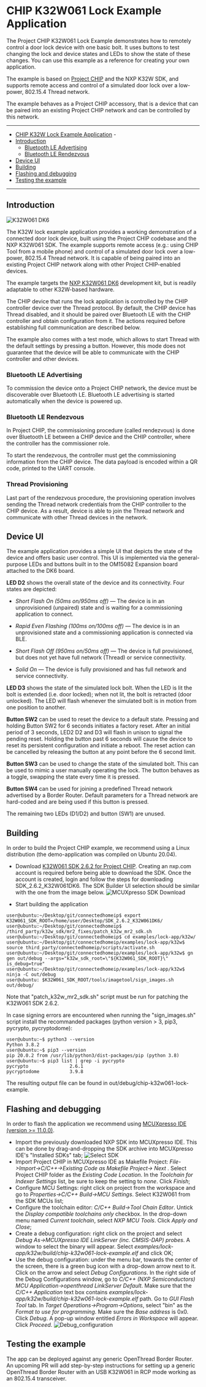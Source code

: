 # CHIP K32W061 Lock Example Application

The Project CHIP K32W061 Lock Example demonstrates how to remotely control a
door lock device with one basic bolt. It uses buttons to test changing the lock
and device states and LEDs to show the state of these changes. You can use this
example as a reference for creating your own application.

The example is based on
[Project CHIP](https://github.com/project-chip/connectedhomeip) and the NXP K32W
SDK, and supports remote access and control of a simulated door lock over a
low-power, 802.15.4 Thread network.

The example behaves as a Project CHIP accessory, that is a device that can be
paired into an existing Project CHIP network and can be controlled by this
network.

<hr>

-   [CHIP K32W Lock Example Application](#chip-k32w-lock-example-application) -
-   [Introduction](#introduction)
    -   [Bluetooth LE Advertising](#bluetooth-le-advertising)
    -   [Bluetooth LE Rendezvous](#bluetooth-le-rendezvous)
-   [Device UI](#device-ui)
-   [Building](#building)
-   [Flashing and debugging](#flashdebug)
-   [Testing the example](#testing-the-example)

<hr>

<a name="intro"></a>

## Introduction

![K32W061 DK6](../../platform/k32w/doc/images/k32w-dk6.jpg)

The K32W lock example application provides a working demonstration of a
connected door lock device, built using the Project CHIP codebase and the NXP
K32W061 SDK. The example supports remote access (e.g.: using CHIP Tool from a
mobile phone) and control of a simulated door lock over a low-power, 802.15.4
Thread network. It is capable of being paired into an existing Project CHIP
network along with other Project CHIP-enabled devices.

The example targets the
[NXP K32W061 DK6](https://www.nxp.com/products/wireless/thread/k32w061-41-high-performance-secure-and-ultra-low-power-mcu-for-zigbeethread-and-bluetooth-le-5-0-with-built-in-nfc-option:K32W061_41)
development kit, but is readily adaptable to other K32W-based hardware.

The CHIP device that runs the lock application is controlled by the CHIP
controller device over the Thread protocol. By default, the CHIP device has
Thread disabled, and it should be paired over Bluetooth LE with the CHIP
controller and obtain configuration from it. The actions required before
establishing full communication are described below.

The example also comes with a test mode, which allows to start Thread with the
default settings by pressing a button. However, this mode does not guarantee
that the device will be able to communicate with the CHIP controller and other
devices.

### Bluetooth LE Advertising

To commission the device onto a Project CHIP network, the device must be
discoverable over Bluetooth LE. Bluetooth LE advertising is started
automatically when the device is powered up.

### Bluetooth LE Rendezvous

In Project CHIP, the commissioning procedure (called rendezvous) is done over
Bluetooth LE between a CHIP device and the CHIP controller, where the controller
has the commissioner role.

To start the rendezvous, the controller must get the commissioning information
from the CHIP device. The data payload is encoded within a QR code, printed to
the UART console.

### Thread Provisioning

Last part of the rendezvous procedure, the provisioning operation involves
sending the Thread network credentials from the CHIP controller to the CHIP
device. As a result, device is able to join the Thread network and communicate
with other Thread devices in the network.

## Device UI

The example application provides a simple UI that depicts the state of the
device and offers basic user control. This UI is implemented via the
general-purpose LEDs and buttons built in to the OM15082 Expansion board
attached to the DK6 board.

**LED D2** shows the overall state of the device and its connectivity. Four
states are depicted:

-   _Short Flash On (50ms on/950ms off)_ &mdash; The device is in an
    unprovisioned (unpaired) state and is waiting for a commissioning
    application to connect.

*   _Rapid Even Flashing (100ms on/100ms off)_ &mdash; The device is in an
    unprovisioned state and a commissioning application is connected via BLE.

-   _Short Flash Off (950ms on/50ms off)_ &mdash; The device is full
    provisioned, but does not yet have full network (Thread) or service
    connectivity.

*   _Solid On_ &mdash; The device is fully provisioned and has full network and
    service connectivity.

**LED D3** shows the state of the simulated lock bolt. When the LED is lit the
bolt is extended (i.e. door locked); when not lit, the bolt is retracted (door
unlocked). The LED will flash whenever the simulated bolt is in motion from one
position to another.

**Button SW2** can be used to reset the device to a default state. Pressing and
holding Button SW2 for 6 seconds initiates a factory reset. After an initial
period of 3 seconds, LED2 D2 and D3 will flash in unison to signal the pending
reset. Holding the button past 6 seconds will cause the device to reset its
persistent configuration and initiate a reboot. The reset action can be
cancelled by releasing the button at any point before the 6 second limit.

**Button SW3** can be used to change the state of the simulated bolt. This can
be used to mimic a user manually operating the lock. The button behaves as a
toggle, swapping the state every time it is pressed.

**Button SW4** can be used for joining a predefined Thread network advertised by
a Border Router. Default parameters for a Thread network are hard-coded and are
being used if this button is pressed.

The remaining two LEDs (D1/D2) and button (SW1) are unused.

<a name="building"></a>

## Building

In order to build the Project CHIP example, we recommend using a Linux
distribution (the demo-application was compiled on Ubuntu 20.04).

-   Download [K32W061 SDK 2.6.2 for Project CHIP](https://mcuxpresso.nxp.com/).
    Creating an nxp.com account is required before being able to download the
    SDK. Once the account is created, login and follow the steps for downloading
    SDK_2.6.2_K32W061DK6. The SDK Builder UI selection should be similar with
    the one from the image below.
    ![MCUXpresso SDK Download](../../platform/k32w/doc/images/mcux-sdk-download.JPG)

-   Start building the application

```
user@ubuntu:~/Desktop/git/connectedhomeip$ export K32W061_SDK_ROOT=/home/user/Desktop/SDK_2.6.2_K32W061DK6/
user@ubuntu:~/Desktop/git/connectedhomeip$ /third_party/k32w_sdk/mr2_fixes/patch_k32w_mr2_sdk.sh
user@ubuntu:~/Desktop/git/connectedhomeip$ cd examples/lock-app/k32w/
user@ubuntu:~/Desktop/git/connectedhomeip/examples/lock-app/k32w$ source third_party/connectedhomeip/scripts/activate.sh
user@ubuntu:~/Desktop/git/connectedhomeip/examples/lock-app/k32w$ gn gen out/debug --args="k32w_sdk_root=\"${K32W061_SDK_ROOT}\" is_debug=true"
user@ubuntu:~/Desktop/git/connectedhomeip/examples/lock-app/k32w$ ninja -C out/debug
user@ubuntu: $K32W061_SDK_ROOT/tools/imagetool/sign_images.sh out/debug/
```

Note that "patch_k32w_mr2_sdk.sh" script must be run for patching the K32W061
SDK 2.6.2.

In case signing errors are encountered when running the "sign_images.sh" script
install the recommanded packages (python version > 3, pip3, pycrypto,
pycryptodome):

```
user@ubuntu:~$ python3 --version
Python 3.8.2
user@ubuntu:~$ pip3 --version
pip 20.0.2 from /usr/lib/python3/dist-packages/pip (python 3.8)
user@ubuntu:~$ pip3 list | grep -i pycrypto
pycrypto               2.6.1
pycryptodome           3.9.8
```

The resulting output file can be found in out/debug/chip-k32w061-lock-example.

<a name="flashdebug"></a>

## Flashing and debugging

In order to flash the application we recommend using
[MCUXpresso IDE (version >= 11.0.0)](https://www.nxp.com/design/software/development-software/mcuxpresso-software-and-tools-/mcuxpresso-integrated-development-environment-ide:MCUXpresso-IDE?tab=Design_Tools_Tab).

-   Import the previously downloaded NXP SDK into MCUXpresso IDE. This can be
    done by drag-and-dropping the SDK archive into MCUXpresso IDE's "Installed
    SDKs" tab; ![Select SDK](../../platform/k32w/doc/images/select-sdk.JPG)
-   Import Project CHIP in MCUXpresso IDE as Makefile Project:
    <i>File->Import->C/C++->Existing Code as Makefile Project-> Next </i>.
    Select Project CHIP folder as the <i>Existing Code Location</i>. In the
    <i>Toolchain for Indexer Settings </i> list, be sure to keep the setting to
    <i>none</i>. Click <i>Finish</i>;
-   Configure MCU Settings: right click on project from the workspace and go to
    <i>Properties->C/C++ Build->MCU Settings</i>. Select K32W061 from the SDK
    MCUs list;
-   Configure the toolchain editor: <i>C/C++ Build->Tool Chain Editor</i>.
    Untick the <i>Display compatible toolchains only</i> checkbox. In the
    drop-down menu named <i>Current toolchain</i>, select <i>NXP MCU Tools</i>.
    Click <i>Apply and Close</i>;
-   Create a debug configuration: right click on the project and select <i>Debug
    As->MCUXpresso IDE LinkServer (inc. CMSIS-DAP) probes</i>. A window to
    select the binary will appear. Select
    <i>examples/lock-app/k32w/build/chip-k32w061-lock-example.elf</i> and click
    OK;
-   Use the debug configuration: under the menu bar, towards the center of the
    screen, there is a green bug icon with a drop-down arrow next to it. Click
    on the arrow and select <i>Debug Configurations</i>. In the right side of
    the Debug Configurations window, go to <i>C/C++ (NXP Semiconductors) MCU
    Application->openthread LinkServer Default</i>. Make sure that the <i>C/C++
    Application</i> text box contains
    <i>examples/lock-app/k32w/build/chip-k32w061-lock-example.elf</i> path. Go
    to <i>GUI Flash Tool</i> tab. In <i>Target Operations->Program->Options</i>,
    select "bin" as the <i>Format to use for programming</i>. Make sure the
    <i>Base address</i> is 0x0. Click <i>Debug</i>. A pop-up window entitled
    <i>Errors in Workspace</i> will appear. Click <i>Proceed</i>.
    ![Debug_configuration](../../platform/k32w/doc/images/debg-conf.JPG)

## Testing the example

The app can be deployed against any generic OpenThread Border Router. An
upcoming PR will add step-by-step instructions for setting up a generic
OpenThread Border Router with an USB K32W061 in RCP mode working as an 802.15.4
transceiver.
